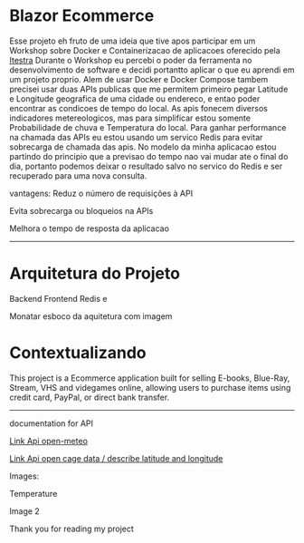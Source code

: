 # Blazor Ecommerce

Esse projeto eh fruto de uma ideia que tive apos participar em um Workshop sobre Docker e Containerizacao de aplicacoes oferecido pela [Itestra](https://itestra.com/) Durante o Workshop eu percebi o poder da ferramenta no desenvolvimento de software e decidi portantto aplicar o que eu aprendi em um projeto proprio. Alem de usar Docker e Docker Compose tambem precisei usar duas APIs publicas que me permitem primeiro pegar Latitude e Longitude geografica de uma cidade ou endereco, e entao poder encontrar as condicoes de tempo do local. As apis fonecem diversos indicadores metereologicos, mas para simplificar estou somente Probabilidade de chuva e Temperatura do local. Para ganhar performance na chamada das APIs eu estou usando um servico Redis para evitar sobrecarga de chamada das apis. No modelo da minha aplicacao estou partindo do principio que a previsao do tempo nao vai mudar ate o final do dia, portanto podemos deixar o resultado salvo no servico do Redis e ser recuperado para uma nova consulta. 

vantagens:
  Reduz o número de requisições à API

  Evita sobrecarga ou bloqueios na APIs

  Melhora o tempo de resposta da aplicacao



---

# Arquitetura do Projeto

Backend Frontend Redis e

Monatar esboco da aquitetura com imagem

# Contextualizando

This project is a Ecommerce application built for selling E-books, Blue-Ray, Stream, VHS and videgames online, allowing users to purchase items using credit card, PayPal, or direct bank transfer.

---

documentation for API

[Link Api open-meteo](https://open-meteo.com/en/docs?latitude=48.1374&longitude=11.5755&timezone=Europe%2FBerlin&daily=sunrise,sunset&forecast_days=1)

[Link Api open cage data / describe latitude and longitude ](https://opencagedata.com/api#quickstart)


Images:

Temperature

Image 2


Thank you for reading my project
